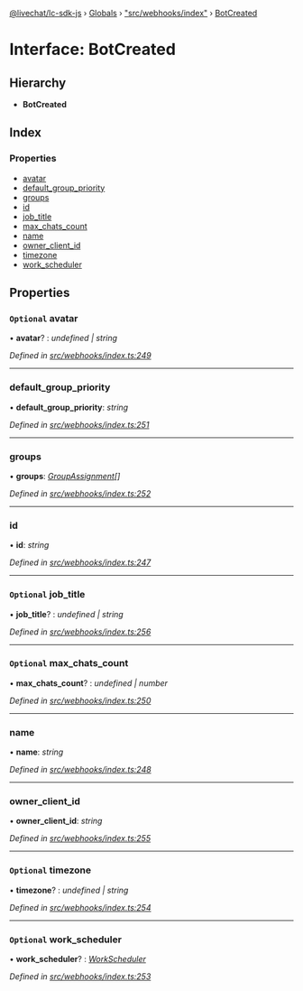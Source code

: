 [@livechat/lc-sdk-js](../README.md) › [Globals](../globals.md) › ["src/webhooks/index"](../modules/_src_webhooks_index_.md) › [BotCreated](_src_webhooks_index_.botcreated.md)

# Interface: BotCreated

## Hierarchy

* **BotCreated**

## Index

### Properties

* [avatar](_src_webhooks_index_.botcreated.md#optional-avatar)
* [default_group_priority](_src_webhooks_index_.botcreated.md#default_group_priority)
* [groups](_src_webhooks_index_.botcreated.md#groups)
* [id](_src_webhooks_index_.botcreated.md#id)
* [job_title](_src_webhooks_index_.botcreated.md#optional-job_title)
* [max_chats_count](_src_webhooks_index_.botcreated.md#optional-max_chats_count)
* [name](_src_webhooks_index_.botcreated.md#name)
* [owner_client_id](_src_webhooks_index_.botcreated.md#owner_client_id)
* [timezone](_src_webhooks_index_.botcreated.md#optional-timezone)
* [work_scheduler](_src_webhooks_index_.botcreated.md#optional-work_scheduler)

## Properties

### `Optional` avatar

• **avatar**? : *undefined | string*

*Defined in [src/webhooks/index.ts:249](https://github.com/livechat/lc-sdk-js/blob/61db942/src/webhooks/index.ts#L249)*

___

###  default_group_priority

• **default_group_priority**: *string*

*Defined in [src/webhooks/index.ts:251](https://github.com/livechat/lc-sdk-js/blob/61db942/src/webhooks/index.ts#L251)*

___

###  groups

• **groups**: *[GroupAssignment](_src_webhooks_index_.groupassignment.md)[]*

*Defined in [src/webhooks/index.ts:252](https://github.com/livechat/lc-sdk-js/blob/61db942/src/webhooks/index.ts#L252)*

___

###  id

• **id**: *string*

*Defined in [src/webhooks/index.ts:247](https://github.com/livechat/lc-sdk-js/blob/61db942/src/webhooks/index.ts#L247)*

___

### `Optional` job_title

• **job_title**? : *undefined | string*

*Defined in [src/webhooks/index.ts:256](https://github.com/livechat/lc-sdk-js/blob/61db942/src/webhooks/index.ts#L256)*

___

### `Optional` max_chats_count

• **max_chats_count**? : *undefined | number*

*Defined in [src/webhooks/index.ts:250](https://github.com/livechat/lc-sdk-js/blob/61db942/src/webhooks/index.ts#L250)*

___

###  name

• **name**: *string*

*Defined in [src/webhooks/index.ts:248](https://github.com/livechat/lc-sdk-js/blob/61db942/src/webhooks/index.ts#L248)*

___

###  owner_client_id

• **owner_client_id**: *string*

*Defined in [src/webhooks/index.ts:255](https://github.com/livechat/lc-sdk-js/blob/61db942/src/webhooks/index.ts#L255)*

___

### `Optional` timezone

• **timezone**? : *undefined | string*

*Defined in [src/webhooks/index.ts:254](https://github.com/livechat/lc-sdk-js/blob/61db942/src/webhooks/index.ts#L254)*

___

### `Optional` work_scheduler

• **work_scheduler**? : *[WorkScheduler](../modules/_src_webhooks_index_.md#workscheduler)*

*Defined in [src/webhooks/index.ts:253](https://github.com/livechat/lc-sdk-js/blob/61db942/src/webhooks/index.ts#L253)*
